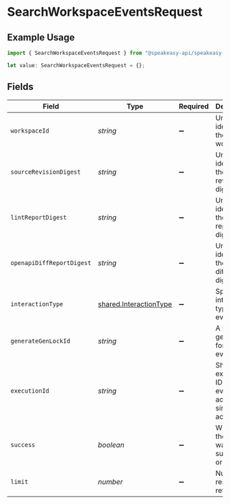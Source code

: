 # SearchWorkspaceEventsRequest

## Example Usage

```typescript
import { SearchWorkspaceEventsRequest } from "@speakeasy-api/speakeasy-client-sdk-typescript/sdk/models/operations";

let value: SearchWorkspaceEventsRequest = {};
```

## Fields

| Field                                                                   | Type                                                                    | Required                                                                | Description                                                             |
| ----------------------------------------------------------------------- | ----------------------------------------------------------------------- | ----------------------------------------------------------------------- | ----------------------------------------------------------------------- |
| `workspaceId`                                                           | *string*                                                                | :heavy_minus_sign:                                                      | Unique identifier of the workspace.                                     |
| `sourceRevisionDigest`                                                  | *string*                                                                | :heavy_minus_sign:                                                      | Unique identifier of the source revision digest.                        |
| `lintReportDigest`                                                      | *string*                                                                | :heavy_minus_sign:                                                      | Unique identifier of the lint report digest.                            |
| `openapiDiffReportDigest`                                               | *string*                                                                | :heavy_minus_sign:                                                      | Unique identifier of the openapi diff report digest.                    |
| `interactionType`                                                       | [shared.InteractionType](../../../sdk/models/shared/interactiontype.md) | :heavy_minus_sign:                                                      | Specified interaction type for events.                                  |
| `generateGenLockId`                                                     | *string*                                                                | :heavy_minus_sign:                                                      | A specific gen lock ID for the events.                                  |
| `executionId`                                                           | *string*                                                                | :heavy_minus_sign:                                                      | Shared execution ID for cli events across a single action.              |
| `success`                                                               | *boolean*                                                               | :heavy_minus_sign:                                                      | Whether the event was successful or not.                                |
| `limit`                                                                 | *number*                                                                | :heavy_minus_sign:                                                      | Number of results to return.                                            |